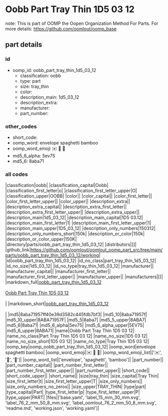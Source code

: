 # Oobb Part Tray Thin 1D5 03 12  

note: This is part of OOMP the Oopen Organization Method For Parts. For more details: https://github.com/oomlout/oomp_base

##  part details





### id
* oomp_id: oobb_part_tray_thin_1d5_03_12
  * classification: oobb
  * type: part
  * size: tray_thin
  * color: 
  * description_main: 1d5_03_12
  * description_extra: 
  * manufacturer: 
  * part_number: 

### other_codes
* short_code: 
* oomp_word: envelope spaghetti bamboo
* oomp_word_emoji :envelope: :spaghetti: :bamboo:
* md5_6_alpha: 5ev75
* md5_6: 8aba71

### all codes 
|classification|oobb|
|classification_capital|Oobb|
|classification_first_letter|o|
|classification_first_letter_upper|O|
|classification_upper|OOBB|
|color||
|color_capital||
|color_first_letter||
|color_first_letter_upper||
|color_upper||
|description_extra||
|description_extra_capital||
|description_extra_first_letter||
|description_extra_first_letter_upper||
|description_extra_upper||
|description_main|1d5_03_12|
|description_main_capital|1D5 03.12|
|description_main_first_letter|1|
|description_main_first_letter_upper|1|
|description_main_upper|1D5_03_12|
|description_only_numbers|150312|
|description_only_numbers_short|150k|
|description_or_color|150k|
|description_or_color_upper|150K|
|directory|parts/oobb_part_tray_thin_1d5_03_12|
|distributors|[]|
|github_link|https://github.com/oomlout/oomlout_oomp_part_src/tree/main/parts/oobb_part_tray_thin_1d5_03_12/working|
|id|oobb_part_tray_thin_1d5_03_12|
|id_no_class|part_tray_thin_1d5_03_12|
|id_no_size|1d5_03_12|
|id_no_type|tray_thin_1d5_03_12|
|manufacturer||
|manufacturer_capital||
|manufacturer_first_letter||
|manufacturer_first_letter_upper||
|manufacturer_upper||
|manufacturers|[]|
|markdown_full|[oobb_part_tray_thin_1d5_03_12](https://github.com/oomlout/oomlout_oomp_part_src/tree/main/parts/oobb_part_tray_thin_1d5_03_12/working)<br>[](https://github.com/oomlout/oomlout_oomp_part_src/tree/main/parts/oobb_part_tray_thin_1d5_03_12/working)<br>[Oobb Part Tray Thin 1D5 03 12](https://github.com/oomlout/oomlout_oomp_part_src/tree/main/parts/oobb_part_tray_thin_1d5_03_12/working)<br><br>|
|markdown_short|[oobb_part_tray_thin_1d5_03_12](https://github.com/oomlout/oomlout_oomp_part_src/tree/main/parts/oobb_part_tray_thin_1d5_03_12/working)<br><br>|
|md5|8aba71957ff40e39d3582c445fdb7bf3|
|md5_10|8aba71957f|
|md5_10_upper|8ABA71957F|
|md5_5|8aba7|
|md5_5_upper|8ABA7|
|md5_6|8aba71|
|md5_6_alpha|5ev75|
|md5_6_alpha_upper|5EV75|
|md5_6_upper|8ABA71|
|name|Oobb Part Tray Thin 1D5 03 12|
|name_no_class|Part Tray Thin 1D5 03 12|
|name_no_size|1D5 03 12|
|name_no_size_short|1D5 03 12|
|name_no_type|Tray Thin 1D5 03 12|
|oomp_key|oomp_oobb_part_tray_thin_1d5_03_12|
|oomp_word|envelope spaghetti bamboo|
|oomp_word_emoji|:envelope: :spaghetti: :bamboo:|
|oomp_word_emoji_list|[':envelope:', ':spaghetti:', ':bamboo:']|
|oomp_word_list|['envelope', 'spaghetti', 'bamboo']|
|part_number||
|part_number_capital||
|part_number_first_letter||
|part_number_first_letter_upper||
|part_number_upper||
|short_code||
|short_code_upper||
|short_name||
|size|tray_thin|
|size_capital|Tray Thin|
|size_first_letter|t|
|size_first_letter_upper|T|
|size_only_numbers||
|size_only_numbers_no_zeros||
|size_upper|TRAY_THIN|
|type|part|
|type_capital|Part|
|type_first_letter|p|
|type_first_letter_upper|P|
|type_upper|PART|
|files|['base.yaml', 'label_15_mm_30_mm.svg', 'label_76_2_mm_50_8_mm.svg', 'label_oomlout_76_2_mm_50_8_mm.svg', 'readme.md', 'working.json', 'working.yaml']|
